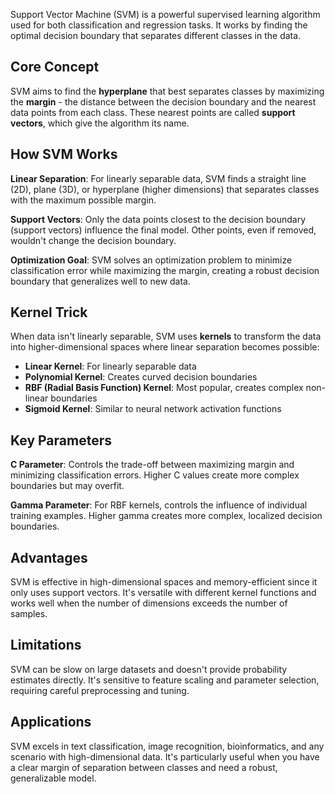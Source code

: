 Support Vector Machine (SVM) is a powerful supervised learning algorithm used for both classification and regression tasks. It works by finding the optimal decision boundary that separates different classes in the data.

## Core Concept

SVM aims to find the **hyperplane** that best separates classes by maximizing the **margin** - the distance between the decision boundary and the nearest data points from each class. These nearest points are called **support vectors**, which give the algorithm its name.

## How SVM Works

**Linear Separation**: For linearly separable data, SVM finds a straight line (2D), plane (3D), or hyperplane (higher dimensions) that separates classes with the maximum possible margin.

**Support Vectors**: Only the data points closest to the decision boundary (support vectors) influence the final model. Other points, even if removed, wouldn't change the decision boundary.

**Optimization Goal**: SVM solves an optimization problem to minimize classification error while maximizing the margin, creating a robust decision boundary that generalizes well to new data.

## Kernel Trick

When data isn't linearly separable, SVM uses **kernels** to transform the data into higher-dimensional spaces where linear separation becomes possible:

- **Linear Kernel**: For linearly separable data
- **Polynomial Kernel**: Creates curved decision boundaries
- **RBF (Radial Basis Function) Kernel**: Most popular, creates complex non-linear boundaries
- **Sigmoid Kernel**: Similar to neural network activation functions

## Key Parameters

**C Parameter**: Controls the trade-off between maximizing margin and minimizing classification errors. Higher C values create more complex boundaries but may overfit.

**Gamma Parameter**: For RBF kernels, controls the influence of individual training examples. Higher gamma creates more complex, localized decision boundaries.

## Advantages

SVM is effective in high-dimensional spaces and memory-efficient since it only uses support vectors. It's versatile with different kernel functions and works well when the number of dimensions exceeds the number of samples.

## Limitations

SVM can be slow on large datasets and doesn't provide probability estimates directly. It's sensitive to feature scaling and parameter selection, requiring careful preprocessing and tuning.

## Applications

SVM excels in text classification, image recognition, bioinformatics, and any scenario with high-dimensional data. It's particularly useful when you have a clear margin of separation between classes and need a robust, generalizable model.
